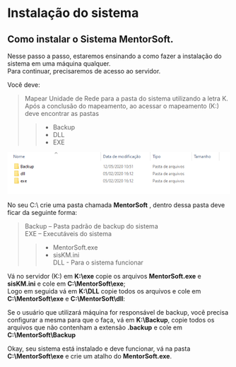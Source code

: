 # Instalação do sistema  

## Como instalar o Sistema MentorSoft.
Nesse passo a passo, estaremos ensinando a como fazer a instalação do sistema em uma máquina qualquer.  
Para continuar, precisaremos de acesso ao servidor.  

Você deve:  
> Mapear Unidade de Rede para a pasta do sistema utilizando a letra K.  
Após a conclusão do mapeamento, ao acessar o mapeamento (K:\) deve encontrar as pastas  
>> - Backup  
>> - DLL  
>> - EXE  

![1](/img/instalacao-sistemas/1.png)  

No seu C:\ crie uma pasta chamada **MentorSoft** , dentro dessa pasta deve ficar da seguinte forma:  
> Backup – Pasta padrão de backup do sistema  
> EXE – Executáveis do sistema  
>> - MentorSoft.exe  
>> - sisKM.ini  
> DLL - Para o sistema funcionar

Vá no servidor (K:\) em **K:\exe** copie os arquivos **MentorSoft.exe** e **sisKM.ini** e cole em **C:\MentorSoft\exe**;  
Logo em seguida vá em **K:\DLL** copie todos os arquivos e cole em **C:\MentorSoft\exe** e **C:\MentorSoft\dll**:  

Se o usuário que utilizará máquina for responsável de backup, você precisa configurar a mesma para que o faça, vá em **K:\Backup**, copie todos os arquivos que não contenham a extensão **.backup** e cole em **C:\MentorSoft\Backup**

Okay, seu sistema está instalado e deve funcionar, vá na pasta **C:\MentorSoft\exe** e crie um atalho do **MentorSoft.exe**.  
